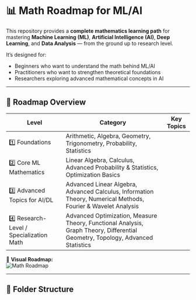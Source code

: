 # 📊 Math Roadmap for ML/AI

This repository provides a **complete mathematics learning path** for mastering **Machine Learning (ML)**, **Artificial Intelligence (AI)**, **Deep Learning**, and **Data Analysis** — from the ground up to research level.

It’s designed for:
- Beginners who want to understand the math behind ML/AI
- Practitioners who want to strengthen theoretical foundations
- Researchers exploring advanced mathematical concepts in AI

---

## 🚀 Roadmap Overview

| Level | Category | Key Topics |
|-------|----------|------------|
| 1️⃣ Foundations | Arithmetic, Algebra, Geometry, Trigonometry, Probability, Statistics |
| 2️⃣ Core ML Mathematics | Linear Algebra, Calculus, Advanced Probability & Statistics, Optimization Basics |
| 3️⃣ Advanced Topics for AI/DL | Advanced Linear Algebra, Advanced Calculus, Information Theory, Numerical Methods, Fourier & Wavelet Analysis |
| 4️⃣ Research-Level / Specialization Math | Advanced Optimization, Measure Theory, Functional Analysis, Graph Theory, Differential Geometry, Topology, Advanced Statistics |

📌 **Visual Roadmap:**  
![Math Roadmap](images/math_roadmap.png)

---

## 📂 Folder Structure

